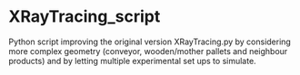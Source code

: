 # XRayTracing_script
Python script improving the original version XRayTracing.py by considering more complex geometry (conveyor, wooden/mother pallets and neighbour products) and by letting multiple experimental set ups to simulate.
